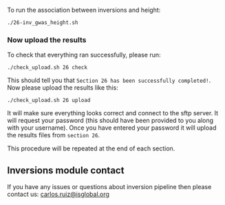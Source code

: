 To run the association between inversions and height:

    ./26-inv_gwas_height.sh


### Now upload the results

To check that everything ran successfully, please run:

```
./check_upload.sh 26 check
```

This should tell you that `Section 26 has been successfully completed!`. Now please upload the results like this:

```
./check_upload.sh 26 upload
```

It will make sure everything looks correct and connect to the sftp server. It will request your password (this should have been provided to you along with your username). Once you have entered your password it will upload the results files from `section 26`.

This procedure will be repeated at the end of each section.

## Inversions module contact

If you have any issues or questions about inversion pipeline then please contact us: [carlos.ruiz@isglobal.org](mailto:carlos.ruiz@isglobal.org)

